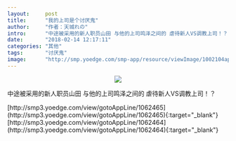 ```yaml
---
layout:     post
title:      "我的上司是个讨厌鬼"
author:     "作者：天城れの"
intro:      "中途被采用的新人职员山田 与他的上司鸣泽之间的 虐待新人VS调教上司！？"
date:       "2018-02-14 12:17:11"
categories: "其他"
tags:       "讨厌鬼"
image:      "http://smp.yoedge.com/smp-app/resource/viewImage/1002104appline.png"
---
```

<div style="text-align: center">
<p><img src="http://smp.yoedge.com/smp-app/resource/viewImage/1002104appline.png"/></p>
</div>
<p class="post-meta">
<span>中途被采用的新人职员山田 与他的上司鸣泽之间的 虐待新人VS调教上司！？</span>
</p>
[http://smp3.yoedge.com/view/gotoAppLine/1062465](http://smp3.yoedge.com/view/gotoAppLine/1062465){:target="_blank"}
[http://smp3.yoedge.com/view/gotoAppLine/1062464](http://smp3.yoedge.com/view/gotoAppLine/1062464){:target="_blank"}


